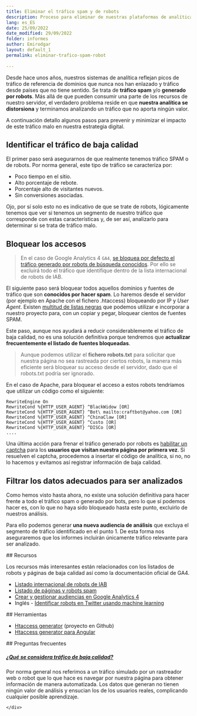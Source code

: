 ```yaml
---
title: Eliminar el tráfico spam y de robots
description: Proceso para eliminar de nuestras plataformas de analítica el tráfico spam y el generado por robots.
lang: es_ES
date: 25/09/2022
date_modified: 29/09/2022
folder: informes
author: Emirodgar
layout: default_1
permalink: eliminar-trafico-spam-robot
  
---
```


Desde hace unos años, nuestros sistemas de analítica reflejan picos de tráfico de referencia de dominios que nunca nos han enlazado y tráfico desde países que no tiene sentido. Se trata de **tráfico spam** y/o **generado por robots**. Más allá de que pueden consumir una parte de los recursos de nuestro servidor, el verdadero problema reside en que **nuestra analítica se distorsiona** y terminamos analizando un tráfico que no aporta ningún valor.

A continuación detallo algunos pasos para prevenir y minimizar el impacto de este tráfico malo en nuestra estrategia digital.

## Identificar el tráfico de baja calidad

El primer paso será asegurarnos de que realmente tenemos tráfico SPAM o de robots. Por norma general, este tipo de tráfico se caracteriza por:

 - Poco tiempo en el sitio.
 - Alto porcentaje de rebote.
 - Porcentaje alto de visitantes nuevos.
 - Sin conversiones asociadas.
 
Ojo, por sí solo esto no es indicativo de que se trate de robots, lógicamente tenemos que ver si tenemos un segmento de nuestro tráfico que corresponde con estas características y, de ser así, analizarlo para determinar si se trata de tráfico malo.

## Bloquear los accesos

> En el caso de Google Analytics 4 `GA4`, [se bloquea por defecto el tráfico generado por robots de búsqueda conocidos](https://support.google.com/analytics/answer/9888366?hl=es). Por ello se excluirá todo el tráfico que identifique dentro de la lista internacional de robots de IAB.

El siguiente paso será bloquear todos aquellos dominios y fuentes de tráfico que son **conocidos por hacer spam**. Lo haremos desde el servidor (por ejemplo en Apache con el fichero .htaccess) bloqueando por IP y *User Agent*. Existen [multitud de listas negras](http://tab-studio.com/en/blocking-robots-on-your-page/) que podemos utilizar e incorporar a nuestro proyecto para, con un copiar y pegar, bloquear cientos de fuentes SPAM.

Este paso, aunque nos ayudará a reducir considerablemente el tráfico de baja calidad, no es una solución definitiva porque tendremos que **actualizar frecuentemente el listado de fuentes bloqueadas**.

> Aunque podemos utilizar el **fichero robots.txt** para solicitar que nuestra página no sea rastreada por ciertos robots, la manera más eficiente será bloquear su acceso desde el servidor, dado que el robots.txt podría ser ignorado.

En el caso de Apache, para bloquear el acceso a estos robots tendríamos que utilizar un código como el siguiente:

    RewriteEngine On 
    RewriteCond %{HTTP_USER_AGENT} ^BlackWidow [OR]
    RewriteCond %{HTTP_USER_AGENT} ^Bot\ mailto:craftbot@yahoo.com [OR]
    RewriteCond %{HTTP_USER_AGENT} ^ChinaClaw [OR]
    RewriteCond %{HTTP_USER_AGENT} ^Custo [OR]
    RewriteCond %{HTTP_USER_AGENT} ^DISCo [OR]
    ....

Una última acción para frenar el tráfico generado por robots es [habilitar un captcha](https://www.google.com/recaptcha/intro/v3beta.html) para los **usuarios que visitan nuestra página por primera vez**. Si resuelven el captcha, procedemos a insertar el código de analítica, si no, no lo hacemos y evitamos así registrar información de baja calidad.

## Filtrar los datos adecuados para ser analizados

Como hemos visto hasta ahora, no existe una solución definitiva para hacer frente a todo el tráfico spam o generado por bots, pero lo que sí podemos hacer es, con lo que no haya sido bloqueado hasta este punto, excluirlo de nuestros análisis.

Para ello podemos generar **una nueva audiencia de análisis** que excluya el segmento de tráfico identificado en el punto 1. De esta forma nos aseguraremos que los informes incluirán únicamente tráfico relevante para ser analizado. 


<section id="cs_recursos"></section>
## Recursos


Los recursos más interesantes están relacionados con los listados de robots y páginas de baja calidad así como la documentación oficial de GA4. 

- [Listado internacional de robots de IAB](https://www.iab.com/guidelines/iab-abc-international-spiders-bots-list/)
- [Listado de páginas y robots spam](https://tab-studio.com/en/blocking-robots-on-your-page/)
- [Crear y gestionar audiencias en Google Analytics 4](https://support.google.com/analytics/answer/9267572?hl=es#zippy=,secciones-de-este-art%C3%ADculo)
- Inglés - [Identificar robots en Twitter usando machine learning](https://github.com/jubins/MachineLearning-Detecting-Twitter-Bots)


<section id="cs_herramientas"></section>
## Herramientas

 - [Htaccess generator](https://emirodgar.github.io/htaccess-generator/) (proyecto en Github)
 - [Htaccess generator para Angular](https://julianpoemp.github.io/ngx-htaccess-generator/#/generator)



<section id="cs_pr"></section>
## Preguntas frecuentes


 <div class="row">
  <div class="col-lg-12">
   <div class="accordion accordion-alterate arrow-right" id="popularTopics">
    <div class="card">
		<div class="card-header" id="heading1">
	<h5 class="mb-0"> <a href="#" class="collapsed" data-toggle="collapse" data-target="#collapse1" aria-expanded="false" aria-controls="collapse1">¿Qué se considera tráfico de baja calidad?</a> </h5>
	</div>
	<div id="collapse1" class="collapse" aria-labelledby="heading1" data-parent="#popularTopics">
	<div class="card-body">Por norma general nos referimos a un tráfico simulado por un rastreador web o robot que lo que hace es navegar por nuestra página para obtener información de manera automatizada. Los datos que generan no tienen ningún valor de análisis y ensucian los de los usuarios reales, complicando cualquier posible aprendizaje. </div>

	</div>

</div>

</div>
</div>
</div>
<!--stackedit_data:
eyJoaXN0b3J5IjpbLTczMzc4NDYxOV19
-->